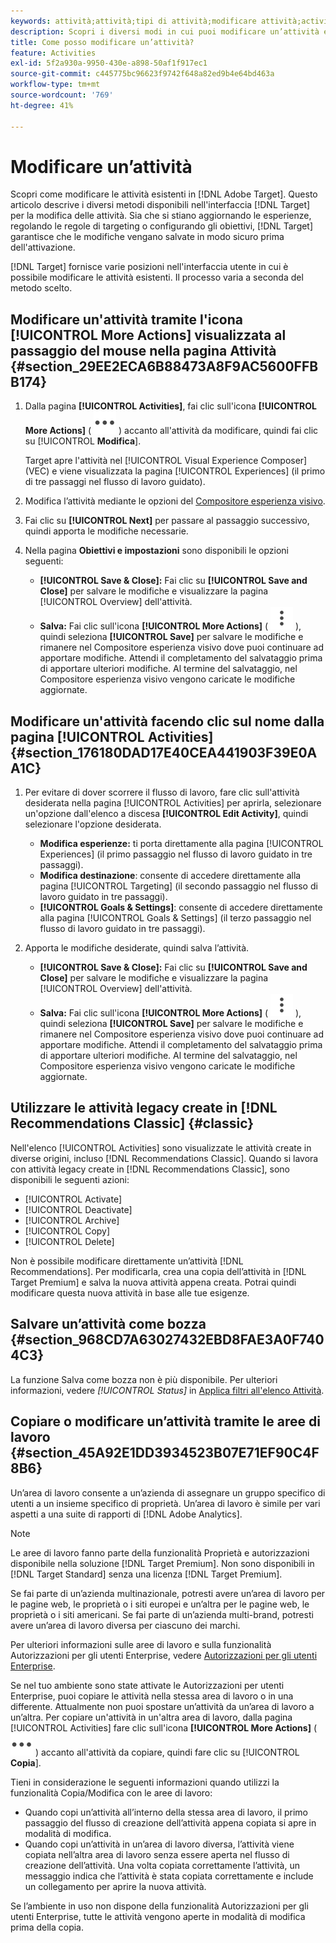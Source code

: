 ```yaml
---
keywords: attività;attività;tipi di attività;modificare attività;activity;activity;activity types;edit activity;edit
description: Scopri i diversi modi in cui puoi modificare un’attività esistente.
title: Come posso modificare un’attività?
feature: Activities
exl-id: 5f2a930a-9950-430e-a898-50af1f917ec1
source-git-commit: c445775bc96623f9742f648a82ed9b4e64bd463a
workflow-type: tm+mt
source-wordcount: '769'
ht-degree: 41%

---
```


# Modificare un’attività

Scopri come modificare le attività esistenti in [!DNL Adobe Target]. Questo articolo descrive i diversi metodi disponibili nell&#39;interfaccia [!DNL Target] per la modifica delle attività. Sia che si stiano aggiornando le esperienze, regolando le regole di targeting o configurando gli obiettivi, [!DNL Target] garantisce che le modifiche vengano salvate in modo sicuro prima dell&#39;attivazione.

[!DNL Target] fornisce varie posizioni nell&#39;interfaccia utente in cui è possibile modificare le attività esistenti. Il processo varia a seconda del metodo scelto.

## Modificare un&#39;attività tramite l&#39;icona [!UICONTROL More Actions] visualizzata al passaggio del mouse nella pagina Attività {#section_29EE2ECA6B88473A8F9AC5600FFBB174}

1. Dalla pagina **[!UICONTROL Activities]**, fai clic sull&#39;icona **[!UICONTROL More Actions]** ( ![Icona Altre azioni](/help/main/assets/icons/MoreSmall.svg) ) accanto all&#39;attività da modificare, quindi fai clic su [!UICONTROL **Modifica**].

   Target apre l&#39;attività nel [!UICONTROL Visual Experience Composer] (VEC) e viene visualizzata la pagina [!UICONTROL Experiences] (il primo di tre passaggi nel flusso di lavoro guidato).

1. Modifica l’attività mediante le opzioni del [Compositore esperienza visivo](/help/main/c-experiences/c-visual-experience-composer/viztarget-options.md).

1. Fai clic su **[!UICONTROL Next]** per passare al passaggio successivo, quindi apporta le modifiche necessarie.

1. Nella pagina **Obiettivi e impostazioni** sono disponibili le opzioni seguenti:

   * **[!UICONTROL Save & Close]:** Fai clic su **[!UICONTROL Save and Close]** per salvare le modifiche e visualizzare la pagina [!UICONTROL Overview] dell&#39;attività.
   * **Salva:** Fai clic sull&#39;icona **[!UICONTROL More Actions]** ( ![Icona Altre azioni](/help/main/assets/icons/MoreSmallListVert.svg) ), quindi seleziona **[!UICONTROL Save]** per salvare le modifiche e rimanere nel Compositore esperienza visivo dove puoi continuare ad apportare modifiche. Attendi il completamento del salvataggio prima di apportare ulteriori modifiche. Al termine del salvataggio, nel Compositore esperienza visivo vengono caricate le modifiche aggiornate.

## Modificare un&#39;attività facendo clic sul nome dalla pagina [!UICONTROL Activities] {#section_176180DAD17E40CEA441903F39E0AA1C}

1. Per evitare di dover scorrere il flusso di lavoro, fare clic sull&#39;attività desiderata nella pagina [!UICONTROL Activities] per aprirla, selezionare un&#39;opzione dall&#39;elenco a discesa **[!UICONTROL Edit Activity]**, quindi selezionare l&#39;opzione desiderata.

   * **Modifica esperienze:** ti porta direttamente alla pagina [!UICONTROL Experiences] (il primo passaggio nel flusso di lavoro guidato in tre passaggi).
   * **Modifica destinazione**: consente di accedere direttamente alla pagina [!UICONTROL Targeting] (il secondo passaggio nel flusso di lavoro guidato in tre passaggi).
   * **[!UICONTROL Goals & Settings]**: consente di accedere direttamente alla pagina [!UICONTROL Goals & Settings] (il terzo passaggio nel flusso di lavoro guidato in tre passaggi).

1. Apporta le modifiche desiderate, quindi salva l’attività.

   * **[!UICONTROL Save & Close]:** Fai clic su **[!UICONTROL Save and Close]** per salvare le modifiche e visualizzare la pagina [!UICONTROL Overview] dell&#39;attività.
   * **Salva:** Fai clic sull&#39;icona **[!UICONTROL More Actions]** ( ![Icona Altre azioni](/help/main/assets/icons/MoreSmallListVert.svg) ), quindi seleziona **[!UICONTROL Save]** per salvare le modifiche e rimanere nel Compositore esperienza visivo dove puoi continuare ad apportare modifiche. Attendi il completamento del salvataggio prima di apportare ulteriori modifiche. Al termine del salvataggio, nel Compositore esperienza visivo vengono caricate le modifiche aggiornate.

## Utilizzare le attività legacy create in [!DNL Recommendations Classic] {#classic}

Nell&#39;elenco [!UICONTROL Activities] sono visualizzate le attività create in diverse origini, incluso [!DNL Recommendations Classic]. Quando si lavora con attività legacy create in [!DNL Recommendations Classic], sono disponibili le seguenti azioni:

* [!UICONTROL Activate]
* [!UICONTROL Deactivate]
* [!UICONTROL Archive]
* [!UICONTROL Copy]
* [!UICONTROL Delete]

Non è possibile modificare direttamente un’attività [!DNL Recommendations]. Per modificarla, crea una copia dell’attività in [!DNL Target Premium] e salva la nuova attività appena creata. Potrai quindi modificare questa nuova attività in base alle tue esigenze.

## Salvare un’attività come bozza {#section_968CD7A63027432EBD8FAE3A0F7404C3}

La funzione Salva come bozza non è più disponibile. Per ulteriori informazioni, vedere *[!UICONTROL Status]* in [Applica filtri all&#39;elenco Attività](/help/main/c-activities/activities.md#filters).

## Copiare o modificare un’attività tramite le aree di lavoro {#section_45A92E1DD3934523B07E71EF90C4F8B6}

Un’area di lavoro consente a un’azienda di assegnare un gruppo specifico di utenti a un insieme specifico di proprietà. Un’area di lavoro è simile per vari aspetti a una suite di rapporti di [!DNL Adobe Analytics].

>[!NOTE]
>
>Le aree di lavoro fanno parte della funzionalità Proprietà e autorizzazioni disponibile nella soluzione [!DNL Target Premium]. Non sono disponibili in [!DNL Target Standard] senza una licenza [!DNL Target Premium].

Se fai parte di un’azienda multinazionale, potresti avere un’area di lavoro per le pagine web, le proprietà o i siti europei e un’altra per le pagine web, le proprietà o i siti americani. Se fai parte di un’azienda multi-brand, potresti avere un’area di lavoro diversa per ciascuno dei marchi.

Per ulteriori informazioni sulle aree di lavoro e sulla funzionalità Autorizzazioni per gli utenti Enterprise, vedere [Autorizzazioni per gli utenti Enterprise](/help/main/administrating-target/c-user-management/property-channel/property-channel.md#concept_E396B16FA2024ADBA27BC056138F9838).

Se nel tuo ambiente sono state attivate le Autorizzazioni per utenti Enterprise, puoi copiare le attività nella stessa area di lavoro o in una differente. Attualmente non puoi spostare un’attività da un’area di lavoro a un’altra. Per copiare un&#39;attività in un&#39;altra area di lavoro, dalla pagina [!UICONTROL Activities] fare clic sull&#39;icona **[!UICONTROL More Actions]** ( ![Icona Altre azioni](/help/main/assets/icons/MoreSmall.svg) ) accanto all&#39;attività da copiare, quindi fare clic su [!UICONTROL **Copia**].

Tieni in considerazione le seguenti informazioni quando utilizzi la funzionalità Copia/Modifica con le aree di lavoro:

* Quando copi un’attività all’interno della stessa area di lavoro, il primo passaggio del flusso di creazione dell’attività appena copiata si apre in modalità di modifica.
* Quando copi un’attività in un’area di lavoro diversa, l’attività viene copiata nell’altra area di lavoro senza essere aperta nel flusso di creazione dell’attività. Una volta copiata correttamente l’attività, un messaggio indica che l’attività è stata copiata correttamente e include un collegamento per aprire la nuova attività.

Se l’ambiente in uso non dispone della funzionalità Autorizzazioni per gli utenti Enterprise, tutte le attività vengono aperte in modalità di modifica prima della copia.